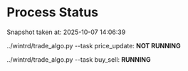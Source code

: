 # Process Status

Snapshot taken at: 2025-10-07 14:06:39

../wintrd/trade_algo.py --task price_update: **NOT RUNNING**

../wintrd/trade_algo.py --task buy_sell: **RUNNING**

